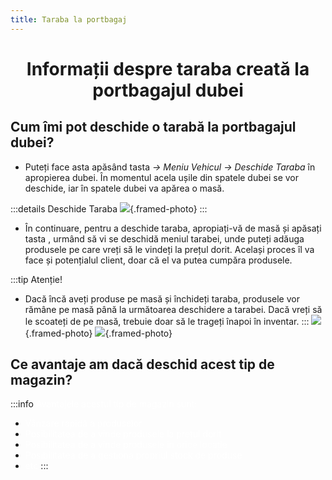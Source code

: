 ```yaml
---
title: Taraba la portbagaj
---
```


<script setup> 
    import KeyIcon from '../.vitepress/components/KeyIcon.vue'
</script>

# <span class="title-font"><center>Informații despre taraba creată la portbagajul dubei</center></span>

## <span class="header-font">Cum îmi pot deschide o tarabă la portbagajul dubei?</span>

- Puteți face asta apăsând tasta <KeyIcon keyType="k"/> *-> Meniu Vehicul -> Deschide Taraba* în apropierea dubei. În momentul acela ușile din spatele dubei se vor deschide, iar în spatele dubei va apărea o masă.

:::details Deschide Taraba
![](https://i.imgur.com/JmaZRQh.png){.framed-photo}
:::

- În continuare, pentru a deschide taraba, apropiați-vă de masă și apăsați tasta <KeyIcon keyType="e"/>, urmând să vi se deschidă meniul tarabei, unde puteți adăuga produsele pe care vreți să le vindeți la prețul dorit. Același proces îl va face și potențialul client, doar că el va putea cumpăra produsele.

:::tip Atenție!
- Dacă încă aveți produse pe masă și închideți taraba, produsele vor rămâne pe masă până la următoarea deschidere a tarabei. Dacă vreți să le scoateți de pe masă, trebuie doar să le trageți înapoi în inventar.
:::
![](https://i.imgur.com/pJCE1cd.png){.framed-photo}
![](https://i.imgur.com/38HF3KP.png){.framed-photo}

## <span class="header-font">Ce avantaje am dacă deschid acest tip de magazin?</span>

:::info
<span style="color:white">Avantajele acestui tip de magazin sunt:</span>
- <span style="color:white">Vânzare rapidă a produselor</span>
- <span style="color:white">Posibilitatea de a vinde produsele la prețul dorit</span>
- <span style="color:white">Posibilitatea de a vinde produsele în orice locație</span>
- <span style="color:white">Posibilitatea de a gestiona propriul stock de produse</span>
- <span style="color:white">etc</span>
:::